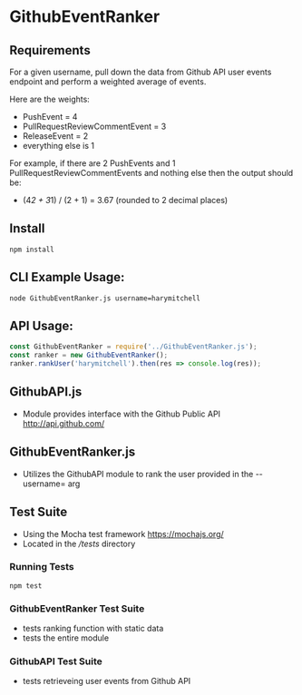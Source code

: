 # GithubEventRanker

## Requirements
For a given username, pull down the data from Github API user events endpoint and perform a weighted average of events. 

Here are the weights:
- PushEvent = 4
- PullRequestReviewCommentEvent = 3
- ReleaseEvent = 2
- everything else is 1

For example, if there are 2 PushEvents and 1 PullRequestReviewCommentEvents and nothing else then the output should be: 
- (4*2 + 3*1) / (2 + 1) = 3.67 (rounded to 2 decimal places)

## Install
```
npm install
```

## CLI Example Usage:
```
node GithubEventRanker.js username=harymitchell
```

## API Usage:
```javascript
const GithubEventRanker = require('../GithubEventRanker.js');
const ranker = new GithubEventRanker();
ranker.rankUser('harymitchell').then(res => console.log(res));
```

## GithubAPI.js
- Module provides interface with the Github Public API http://api.github.com/

## GithubEventRanker.js
- Utilizes the GithubAPI module to rank the user provided in the --username= arg

## Test Suite
- Using the Mocha test framework https://mochajs.org/
- Located in the */tests* directory

### Running Tests
```
npm test
```

### GithubEventRanker Test Suite 
- tests ranking function with static data
- tests the entire module 

### GithubAPI Test Suite  
- tests retrieveing user events from Github API

